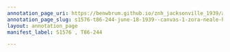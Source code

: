 ```yaml
---
annotation_page_uri: https://benwbrum.github.io/znh_jacksonville_1939/annotations/s1576-t86-244-june-18-1939--canvas-1-zora-neale-hurston.json
annotation_page_slug: s1576-t86-244-june-18-1939--canvas-1-zora-neale-hurston
layout: annotation_page
manifest_label: S1576 , T86-244

---
```

